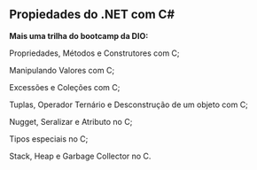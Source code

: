 ## Propiedades do .NET com C#

**Mais uma trilha do bootcamp da DIO:**
<p>Propriedades, Métodos e Construtores com C; </p>
<p>Manipulando Valores com C; </p>
<p>Excessões e Coleções com C; </p>
<p>Tuplas, Operador Ternário e Desconstrução de um objeto com C; </p>
<p>Nugget, Seralizar e Atributo no C; </p>
<p>Tipos especiais no C; </p>
<p>Stack, Heap e Garbage Collector no C. </p> 